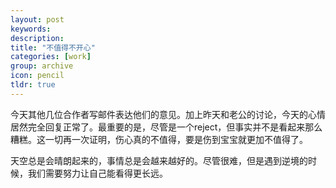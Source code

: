 ```yaml
---
layout: post
keywords: 
description: 
title: "不值得不开心"
categories: [work]
group: archive
icon: pencil
tldr: true
---
```


今天其他几位合作者写邮件表达他们的意见。加上昨天和老公的讨论，今天的心情居然完全回复正常了。最重要的是，尽管是一个reject，但事实并不是看起来那么糟糕。这一切再一次证明，伤心真的不值得，要是伤到宝宝就更加不值得了。

天空总是会晴朗起来的，事情总是会越来越好的。尽管很难，但是遇到逆境的时候，我们需要努力让自己能看得更长远。